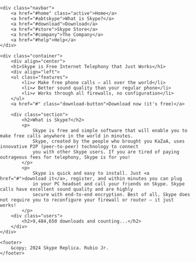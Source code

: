 <!DOCTYPE html>
<html lang="en">
<head>
    <meta charset="UTF-8">
    <meta name="viewport" content="width=device-width, initial-scale=1.0">
    <title>RUBIO-Skype’s Connection Through Pixels</title>
    <style>
        body {
            font-family: Arial, sans-serif;
            background: url('home.png') no-repeat;
            color: #333;
            margin: 0;
            padding: 0;
        }
        .navbar {
            padding: 350px;
            text-align: center;
        }
        .navbar a {
            color: white;
            padding: 14px 20px;
            text-decoration: none;
            font-size: 16px;
        }
        .navbar a:hover {
            background-color: #bb281b;
            color: yellow;
        }
        .container {
            position: absolute;
            top: 0;
            left: 0;
            padding: 20px;
            max-width: 700px;
            margin-bottom: px;
            margin-left: 620px;
            line-height: 1;
        }
        .section {
            position: absolute;
            font-size: 20px;
            bottom: -500px;
            right: 50px;
            padding: 20px;
            width: 700px;
            margin: 30px;
        }
        .users {
            position: absolute;
            font-size: 13px;
            font-weight: bold;
            top: -240px;
            left: -450px;
            padding: 20px;
            width: 400px;
            margin: 15px;
        }
        h1 {
            font-size: 40px;
            color: #000000;
        }
        .download-button {
            background-color: #66CC33;
            color: white;
            padding: 10px 20px;
            text-align: center;
            display: inline-block;
            border-radius: 5px;
            font-size: 18px;
            margin-top: 10px;
            text-decoration: none;
        }
        .download-button:hover {
            background-color: #5BB82E;
        }
        .features {
            list-style: none;
            font-weight: bold;
            padding: 0;
        }
        .features li {
            margin: 10px 0;
        }
        footer {
            color: darkblue;
            font-weight: bold;
            font-size: 15px;
            text-align: center;
            padding: 0px;
            position: fixed;
            left: 620px;
            width: 100%;
            bottom: 0;
        }
    </style>
</head>
<body>

    <div class="navbar">
        <a href="#home" class="active">Home</a>
        <a href="#abtskype">What is Skype?</a>
        <a href="#download">Download</a>
        <a href="#store">Skype Store</a>
        <a href="#company">The Company</a>
        <a href="#help">Help</a>
    </div>

    <div class="container">
        <div align="center">
        <h1>Skype is Free Internet Telephony that Just Works</h1>
        <div align="left">
        <ul class="features">
            <li>✔ Make free phone calls — all over the world</li>
            <li>✔ Better sound quality than your regular phone</li>
            <li>✔ Works through all firewalls, no configuration</li>
        </ul>
        <a href="#" class="download-button">Download now (it's free)</a>

        <div class="section">
            <h2>What is Skype?</h2>
            <p>
                Skype is free and simple software that will enable you to make free calls anywhere in the world in minutes. 
                Skype, created by the people who brought you KaZaA, uses innovative P2P (peer-to-peer) technology to connect 
                you with other Skype users. If you are tired of paying outrageous fees for telephony, Skype is for you!
            </p>
            <p>
                Skype is quick and easy to install. Just <a href="#">download it</a>, register, and within minutes you can plug 
                in your PC headset and call your friends on Skype. Skype calls have excellent sound quality and are highly 
                secure with end-to-end encryption. Best of all, Skype does not require you to reconfigure your firewall or router — it just works!
            </p>
        <div class="users">
            <h2>9,484,650 downloads and counting...</h2>
        </div>
    </div>

    <footer>
        &copy; 2024 Skype Replica. Rubio Jr.
    </footer>

</body>
</html>
